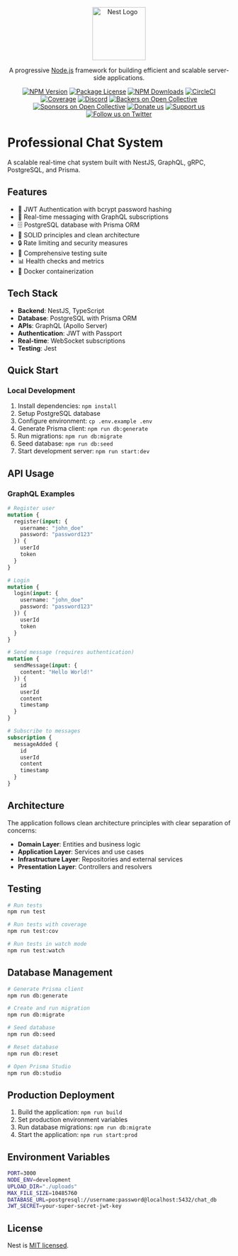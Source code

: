 <p align="center">
  <a href="http://nestjs.com/" target="blank"><img src="https://nestjs.com/img/logo-small.svg" width="120" alt="Nest Logo" /></a>
</p>

[circleci-image]: https://img.shields.io/circleci/build/github/nestjs/nest/master?token=abc123def456
[circleci-url]: https://circleci.com/gh/nestjs/nest

  <p align="center">A progressive <a href="http://nodejs.org" target="_blank">Node.js</a> framework for building efficient and scalable server-side applications.</p>
    <p align="center">
<a href="https://www.npmjs.com/~nestjscore" target="_blank"><img src="https://img.shields.io/npm/v/@nestjs/core.svg" alt="NPM Version" /></a>
<a href="https://www.npmjs.com/~nestjscore" target="_blank"><img src="https://img.shields.io/npm/l/@nestjs/core.svg" alt="Package License" /></a>
<a href="https://www.npmjs.com/~nestjscore" target="_blank"><img src="https://img.shields.io/npm/dm/@nestjs/common.svg" alt="NPM Downloads" /></a>
<a href="https://circleci.com/gh/nestjs/nest" target="_blank"><img src="https://img.shields.io/circleci/build/github/nestjs/nest/master" alt="CircleCI" /></a>
<a href="https://coveralls.io/github/nestjs/nest?branch=master" target="_blank"><img src="https://coveralls.io/repos/github/nestjs/nest/badge.svg?branch=master#9" alt="Coverage" /></a>
<a href="https://discord.gg/G7Qnnhy" target="_blank"><img src="https://img.shields.io/badge/discord-online-brightgreen.svg" alt="Discord"/></a>
<a href="https://opencollective.com/nest#backer" target="_blank"><img src="https://opencollective.com/nest/backers/badge.svg" alt="Backers on Open Collective" /></a>
<a href="https://opencollective.com/nest#sponsor" target="_blank"><img src="https://opencollective.com/nest/sponsors/badge.svg" alt="Sponsors on Open Collective" /></a>
  <a href="https://paypal.me/kamilmysliwiec" target="_blank"><img src="https://img.shields.io/badge/Donate-PayPal-ff3f59.svg" alt="Donate us"/></a>
    <a href="https://opencollective.com/nest#sponsor"  target="_blank"><img src="https://img.shields.io/badge/Support%20us-Open%20Collective-41B883.svg" alt="Support us"></a>
  <a href="https://twitter.com/nestframework" target="_blank"><img src="https://img.shields.io/twitter/follow/nestframework.svg?style=social&label=Follow" alt="Follow us on Twitter"></a>
</p>
  <!--[![Backers on Open Collective](https://opencollective.com/nest/backers/badge.svg)](https://opencollective.com/nest#backer)
  [![Sponsors on Open Collective](https://opencollective.com/nest/sponsors/badge.svg)](https://opencollective.com/nest#sponsor)-->

# Professional Chat System

A scalable real-time chat system built with NestJS, GraphQL, gRPC, PostgreSQL, and Prisma.

## Features

- 🔐 JWT Authentication with bcrypt password hashing
- 💬 Real-time messaging with GraphQL subscriptions
- 🗄️ PostgreSQL database with Prisma ORM
- 🎯 SOLID principles and clean architecture
- 🔒 Rate limiting and security measures
- 🧪 Comprehensive testing suite
- 📊 Health checks and metrics
- 🐳 Docker containerization

## Tech Stack

- **Backend**: NestJS, TypeScript
- **Database**: PostgreSQL with Prisma ORM
- **APIs**: GraphQL (Apollo Server)
- **Authentication**: JWT with Passport
- **Real-time**: WebSocket subscriptions
- **Testing**: Jest

## Quick Start

### Local Development

1. Install dependencies: `npm install`
2. Setup PostgreSQL database
3. Configure environment: `cp .env.example .env`
4. Generate Prisma client: `npm run db:generate`
5. Run migrations: `npm run db:migrate`
6. Seed database: `npm run db:seed`
7. Start development server: `npm run start:dev`

## API Usage

### GraphQL Examples

```graphql
# Register user
mutation {
  register(input: {
    username: "john_doe"
    password: "password123"
  }) {
    userId
    token
  }
}

# Login
mutation {
  login(input: {
    username: "john_doe"
    password: "password123"
  }) {
    userId
    token
  }
}

# Send message (requires authentication)
mutation {
  sendMessage(input: {
    content: "Hello World!"
  }) {
    id
    userId
    content
    timestamp
  }
}

# Subscribe to messages
subscription {
  messageAdded {
    id
    userId
    content
    timestamp
  }
}
```

## Architecture

The application follows clean architecture principles with clear separation of concerns:

- **Domain Layer**: Entities and business logic
- **Application Layer**: Services and use cases  
- **Infrastructure Layer**: Repositories and external services
- **Presentation Layer**: Controllers and resolvers

## Testing

```bash
# Run tests
npm run test

# Run tests with coverage
npm run test:cov

# Run tests in watch mode
npm run test:watch
```

## Database Management

```bash
# Generate Prisma client
npm run db:generate

# Create and run migration
npm run db:migrate

# Seed database
npm run db:seed

# Reset database
npm run db:reset

# Open Prisma Studio
npm run db:studio
```

## Production Deployment

1. Build the application: `npm run build`
2. Set production environment variables
3. Run database migrations: `npm run db:migrate`
4. Start the application: `npm run start:prod`

## Environment Variables

```bash
PORT=3000
NODE_ENV=development
UPLOAD_DIR="./uploads"
MAX_FILE_SIZE=10485760
DATABASE_URL=postgresql://username:password@localhost:5432/chat_db
JWT_SECRET=your-super-secret-jwt-key
```

## License

Nest is [MIT licensed](https://github.com/nestjs/nest/blob/master/LICENSE).
